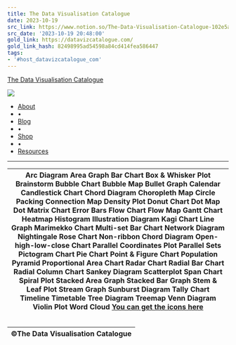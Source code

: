 ```yaml
---
title: The Data Visualisation Catalogue
date: 2023-10-19
src_link: https://www.notion.so/The-Data-Visualisation-Catalogue-102e5ab5fdd648ac8b6aa5f9678db5ee
src_date: '2023-10-19 20:48:00'
gold_link: https://datavizcatalogue.com/
gold_link_hash: 82498995ad54598a84cd414fea586447
tags:
- '#host_datavizcatalogue_com'
---
```



[The Data Visualisation Catalogue](index.html) 
  

![](images/buttons/trigram.png)
* [About](about.html)
* •
* [Blog](/blog)
* •
* [Shop](/store)
* •
* [Resources](resources.html)


  



---


  



| Arc Diagram  Area Graph  Bar Chart  Box & Whisker Plot  Brainstorm  Bubble Chart  Bubble Map  Bullet Graph  Calendar  Candlestick Chart  Chord Diagram  Choropleth Map  Circle Packing  Connection Map  Density Plot  Donut Chart  Dot Map  Dot Matrix Chart  Error Bars  Flow Chart  Flow Map  Gantt Chart  Heatmap  Histogram  Illustration Diagram  Kagi Chart  Line Graph  Marimekko Chart  Multi-set Bar Chart  Network Diagram  Nightingale Rose Chart  Non-ribbon Chord Diagram  Open-high-low-close Chart  Parallel Coordinates Plot  Parallel Sets  Pictogram Chart  Pie Chart  Point & Figure Chart  Population Pyramid  Proportional Area Chart  Radar Chart  Radial Bar Chart  Radial Column Chart  Sankey Diagram  Scatterplot  Span Chart  Spiral Plot  Stacked Area Graph  Stacked Bar Graph  Stem & Leaf Plot  Stream Graph  Sunburst Diagram  Tally Chart  Timeline  Timetable  Tree Diagram  Treemap  Venn Diagram  Violin Plot  Word Cloud [**You can get the icons here**](/store/product-category/icons/) |
| --- |


  
  



|  |
| --- |




| ©The Data Visualisation Catalogue |
| --- |